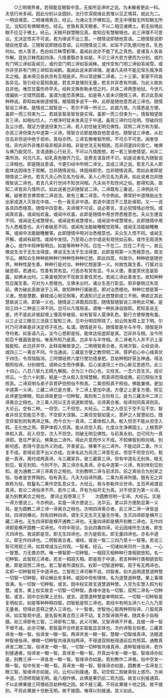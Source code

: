 <!-- { "loadSidebar": true } -->
　　○三明境界者。若得能显眼智中意。无俟所显谛听之说。为未解者更此一科。夫信行尚多闻。因此分别以会圆妙。法行宗深观缘此思惟以见正境耳。就此为二。一明说境意。二明诸境离合。经云。为诸众生开佛知见。若无中境智无所知眼无所见。当知应有佛眼境也。经云。世孰有真天眼者。不以二相见诸佛土。若无俗境此眼不应见于佛土。经云。天眼开辟慧眼见真。故知应有慧眼境也。此三谛理不可思议。无决定性实不可说。若为缘说不出三意。一随情说即随他意语。二随情智说即随自他意语。三随智说即随自意语。云何随情说三谛。如盲不识乳便问他言。乳色何似。他人答言。色白如贝粖雪鹤等。虽闻此说亦不能了乳之真色。是诸盲人各各作解。竞执贝粖而起四诤。凡情愚翳亦复如是。不识三谛大悲方便而为分别。或约有门明三谛如盲闻贝。或约空门明三谛如盲闻粖。或作空有门明三谛如盲闻雪。或作非空非有门明三谛知盲闻鹤。虽闻此说未即谛理。是诸凡夫终不能见常乐我净真实之相。虽未得见各执空有互相是非。所以常途解二谛者。二十三家。家家不同各各异见。皆引经论莫知孰是。若言并是理则无量。若言并非悉有所据。为此义故执自非他。唯饮甘露伤命早夭。经称文殊弥勒未悟之时。共诤二谛两堕地狱。今世凡情偏执一文铿然固着。虽谓为能恐乖佛旨。如是等人皆未识随情三谛。若识此意闻种种说。即知如来俯逐根情。根情既多说不一种。此即是随他意而说三谛也。随情智说三谛者。就情说二就智说一。若尔不得一所论三。此就凡情。凡情悉是方便。虽即一而三但束为二。若就圣智圣智皆是实得。虽即一而三但束为一。情智相望故言三谛。如相似位人。六根净时犹未发真见于中道。虽观三谛约位往明。但破四住及尘沙惑。既证方便道但束为二谛。若入初住破无明见佛性。双照二谛方称为智。亦具三谛但束为中道第一义谛。情智合论即是随自他意语也。随智说三谛者。从初住去非但说中绝于视听。真俗亦然。三谛玄微唯智所照。不可示不可思。闻者惊怪。非内非外非难非易非相非非相。非是世法无有相貌。百非洞遣四句皆亡。唯佛与佛乃能究尽。言语道断心行处灭。不可以凡情图想。若一若三皆绝情望。尚非二乘所测。何况凡夫。如乳真色眼开乃见。徒费言语盲终不识。如是说者名为随智说三谛相也。即是随自意语。今更引经中所明二谛文。显成三谛之说。若言凡夫人即能体达因缘生于观解。岂非随情说俗。体因缘即空。岂非随情说真。若如此者即是随情说二谛也。若言凡夫心所见名为俗谛。圣人心所见名为真谛。如此说者岂非随情智说二谛也。若言凡夫行世间不知世间相。凡夫尚不知世间之俗。那得知真。故知二谛皆非凡情所识。如此说者岂非随智说二谛。二谛既有三番说。三谛例此可解。疑者若言佛常依二谛说法。故有三番二谛意。今亦例此。佛常好中道降胎出生出家成道入灭皆在中夜。一色一香无非中道。若说中道岂不三意赴缘耶。又一一说各具四悉檀意。随情中四意者。夫谛理不可说。说必寄言。言必契情情必欣悦。或闻真欢喜。或闻俗欢喜。或闻中欢喜。此即是随情中用世界悉檀意也。夫众生便宜不同。或闻说无戒慧增长。或闻说有戒慧增长。或闻说中戒慧增长。此即随情中用为人悉檀意也。夫行者破恶不同。或闻有法能破睡眠觉观等。或闻无法能破睡散等。或闻中法能破睡散等。此即随情中用对治悉檀意也。夫众生入悟不同。或闻无开解。或闻有超悟。或闻中发彻。乃至观心亦尔或说有观恍如云影。或作无观泯失身心。或作中观神智明白。如是等种种不同。应在一不在二。应在二不在一。故云佛说生法于无生法得度。佛说无生法于生法得度。此即是用第一义悉檀意也。故法华云。佛知众生种种欲种种行种种性种种忆想。即此四意。何故尔。种种欲是随世界。种种性是生善。种种行是对治。种种忆想是第一义。何故性属生善。行属对治破恶耶。若通论。性善有冥有显。行恶亦有冥有显。今从义便。善是冥伏恶是彰露。如佛未出时。三乘善根冥伏不现故言善性冥也。若闻三谛此善发生。故知种种性应属生善。可对为人悉檀也。又佛未出时。诸众生恶行彰显。邪非僻倒过失现前。佛为破此恶故说于三谛。故知种种行属破恶。即对治悉檀也。种种忆想是第一义者。想是慧数。僻故成心倒见倒等。若遇知识正此想慧即成三不倒。佛欲正其此慧故说三谛。即第一义也。随情说三谛既具四意。随情智随智说三谛例此可解。是则三四十二种说三谛不同。岂可以凡情局圣。谓唯一种执诤自毁耶。若知圣说无崖。终不是此非彼起增上慢高举棱层。如有智盲人莫诤乳色。勤行方便惭愧有羞。以三止证三眼见三法获三智知三谛。见中分明双照晓了。如云除发障上显下明。尔时乃可谛审是非决定师子吼也。私谓。随情是并与。随情智是半与半夺。随智是并夺何者。如圣语凡云。汝今心想即是俗。能体达俗虚即是真。岂非并与相。汝今所知百千推画皆是俗。唯圣所知乃是真。岂非半与半夺相。夫二谛者凡人并不识上圣独能知。此岂非并夺。此释易解故录之。二明境智离合者。先境次智。众经说谛。或四三二一离合不同。今当通说。三藏是方便之教但明二谛。菩萨初心中心缘真伏于四住。令烦恼脂消。三阿僧祇修六度行使功德身肥。百劫种相好获五神通。得法眼照俗谛。分别根性。调熟众生而作佛事。后心坐道场三十四心断见思惑尽。此三十四心。八忍八智九无碍九解脱。合为三十四心也。又经言。一念六百生灭。成论师云。一念六十刹那。秖是一念从假入空得慧眼。照真谛而得成佛。前已照俗次复照真。二谛双明与弟子异菩萨但照俗不照真。二乘但照真不照俗。佛能兼俱。更加中道第一义谛。三藏二谛已是方便。于二谛上更加中道。方便之上更复方便。照见此谛更加佛眼。知此谛故更加一切种智。离则有二合则有三。是为三藏法中二谛三谛离合之相也。次三乘人同以无言说道断烦恼。论谛离合者。俗谛则同真谛则异。大论云。空有二种。一但空。二不但空。大经云。二乘之人但见于空不见不空。智者非但见空能见不空。不空即大涅槃。二乘但空智如萤火。菩萨之人智慧如日。既空异智别则有两谛之殊。而今合为一真谛。二乘体假入真。秖入但空不能从但空入假。无化他之用。菩萨体假入但真。能从但空入假。化度众生净佛国土。上根菩萨体假入真。前入但空。次入不但空。则破无明见佛性。与前真永别。岂可同为一真谛耶。昔庄严家云。佛果出二谛外。得此片意而作义不成。不知佛智别照何境。别断何惑。若得今意出外义则成。开善家云。佛果不出二谛外。不能动异二乘。作义复不成。若得此意不出义亦成。古来名此为风流二谛意在此。但空不但空合时。秖是一真谛。离时成两真谛。与三藏家异。彼三藏第三谛。但有中道名无别体。眼无别见。智无别知。今则不尔。第三谛亦名真谛。亦名中道第一义谛。有别体别见别知。是为通教二谛三谛离合之相也。次别教明二谛与前求异。前之真俗合为别家之俗。俗者是世界隔别。俗有真无。凡夫为俗谛所摄。二乘为真谛所摄。既有无之异故称为俗。胜鬘名二乘作空乱意众生。大经云。我与弥勒共论世谛。五百声闻谓说真谛。若论二谛俗谛不开。若作三谛。开有为俗开无为真。对不但空为第一义谛。是为别教离合之相也。
摩诃止观卷第三下
　　次圆教但明一实谛。大经云。实是一谛方便说三。今亦例此。实是一谛方便说三。法华云。更以异方便助显第一义耳。是为圆教二谛三谛一谛离合之相也。次明四谛离合者。前三谛二谛一谛皆竖辩。四谛则横论。则有四种四谛。谓生灭无生灭无量无作等。生灭四谛即是横开三藏二谛也。无生四谛即是横开通教二谛也。无量四谛即是横开别教二谛也。无作四谛即是横开圆教一实谛也。今将中观论。合此四番四谛。论云因缘所生法者。即生灭四谛也。我说即是空。即无生四谛也。亦为是假名。即无量四谛也。亦名中道义。即无作四谛也。二明智离合者。诸经。或说一智二三四乃至十一智等。若说三智可用观三谛。如其增减当云何观。一智者。经云。一切诸如来同共一法身。一心一智慧。力无畏亦然。唯一佛智即一切种智。一相寂灭相种种行类相貌皆知。名一切种智。此智观三谛者。若言一相寂灭相。即是观于中道。若言种种行类相貌皆知者。即是双照二谛也。若二智者所谓权实。权即一切智道种智。观于有无两谛也。实即一切种智观于中道谛也。三智观三谛可解不说。四智者。如大品明道慧道种慧一切智一切种智。释论解此有多种。或因中但有理体。名为道慧道种慧。果上事理皆满。名一切智一切种智。或言。因中权实故言道慧道种慧。入空为实慧入假为权慧。或言。果上权实故言一切智一切种智。直缘中道名一切智。双照二谛名一切种智。或言。因中总别果上总别。或言。道慧道种慧是单明权实。一切智一切种智是复明权实。如是等种种释四智。四智秖是照三谛也。若经中有明五谛六七八九乃至无量者。但得此意释之使入三谛也。十一智者。世智他心智两种照俗谛。八智观真谛。如实智观中道。是名智有离合而三谛不动。复次智谛俱开者。随其多少自相摄。如三谛即有三智。二谛即有二智。此义可解。又智谛俱不开者。且据一谛一智不增不减。此亦可解。若智虽开合终是实智能显实体也。次约谛智合辩者。三藏真谛发一眼一智。俗谛发一眼一智。两谛共发一眼一智。慧眼一切智缘真谛。法眼道种智缘俗谛。佛眼一切种智共缘真俗两谛。不得道双照秖得道前后共照耳。通教真谛发二眼二智。俗谛发一眼一智。一切智一切种智共缘真谛。道种智缘俗谛。若作别接通者。俗谛发一眼一智。真谛发一眼一智。开真出中发一眼一智。智缘谛亦如是。别教三谛一一谛各发一眼一智。智缘谛亦如是。若别教作二谛者。俗中空发一眼一智。俗中有发一眼一智。真谛发一眼一智。智缘谛亦如是。圆教者一实谛发三眼三智。智缘谛亦如是。问。云何以别接通。答。初空假二观破真俗上惑尽。方闻中道。仍须修观破无明。能八相作佛。此佛是果仍前二观为因。故言以别接通耳。不以此佛果接三阿僧祇百劫种相之因。故不接三藏。不将此果接十地之因。故不接别。不将此果接十住断无明。故不接圆。唯得以别接通。其义如此。
